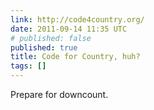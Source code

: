 ```yaml
---
link: http://code4country.org/
date: 2011-09-14 11:35 UTC
# published: false
published: true
title: Code for Country, huh?
tags: []
---
```


Prepare for downcount.
